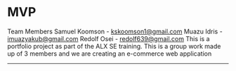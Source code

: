 # MVP

Team Members
Samuel Koomson - kskoomson1@gmail.com
Muazu Idris - imuazyakub@gmail.com
Redolf Osei - redolf639@gmail.com
This is a portfolio project as part of the ALX SE training. This is a group work made up of 3 members and we are creating an e-commerce web application

---
